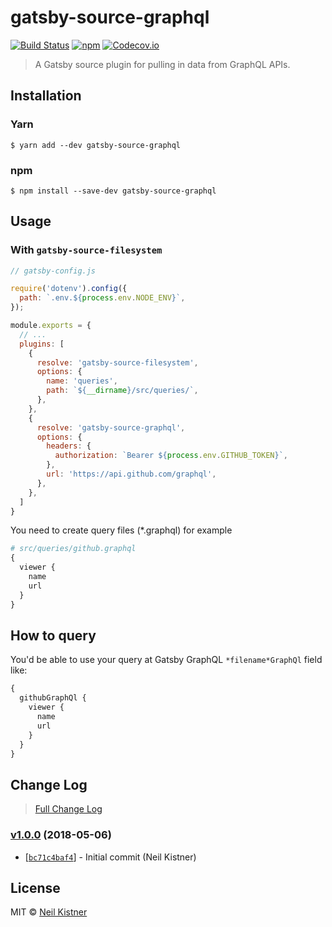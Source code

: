 # gatsby-source-graphql

[![Build Status][travis-image]][travis-url]
[![npm][npm-image]][npm-url]
[![Codecov.io][codecov-image]][codecov-url]

> A Gatsby source plugin for pulling in data from GraphQL APIs.

## Installation

### Yarn

```
$ yarn add --dev gatsby-source-graphql
```

### npm

```
$ npm install --save-dev gatsby-source-graphql
```

## Usage

### With `gatsby-source-filesystem`

```js
// gatsby-config.js

require('dotenv').config({
  path: `.env.${process.env.NODE_ENV}`,
});

module.exports = {
  // ...
  plugins: [
    {
      resolve: 'gatsby-source-filesystem',
      options: {
        name: 'queries',
        path: `${__dirname}/src/queries/`,
      },
    },
    {
      resolve: 'gatsby-source-graphql',
      options: {
        headers: {
          authorization: `Bearer ${process.env.GITHUB_TOKEN}`,
        },
        url: 'https://api.github.com/graphql',
      },
    },
  ]
}
```

You need to create query files (*.graphql) for example

```graphql
# src/queries/github.graphql
{
  viewer {
    name
    url
  }
}
```

## How to query
You'd be able to use your query at Gatsby GraphQL `*filename*GraphQl` field like:

```graphql
{
  githubGraphQl {
    viewer {
      name
      url
    }
  }
}
```


## Change Log

> [Full Change Log](changelog.md)

### [v1.0.0](https://github.com/wyze/gatsby-source-graphql/releases/tag/v1.0.0) (2018-05-06)

* [[`bc71c4baf4`](https://github.com/wyze/gatsby-source-graphql/commit/bc71c4baf4)] - Initial commit (Neil Kistner)

## License

MIT © [Neil Kistner](//neilkistner.com)

[travis-image]: https://img.shields.io/travis/wyze/gatsby-source-graphql.svg?style=flat-square
[travis-url]: https://travis-ci.org/wyze/gatsby-source-graphql

[npm-image]: https://img.shields.io/npm/v/gatsby-source-graphql.svg?style=flat-square
[npm-url]: https://npmjs.com/package/gatsby-source-graphql

[codecov-image]: https://img.shields.io/codecov/c/github/wyze/gatsby-source-graphql.svg?style=flat-square
[codecov-url]: https://codecov.io/github/wyze/gatsby-source-graphql

